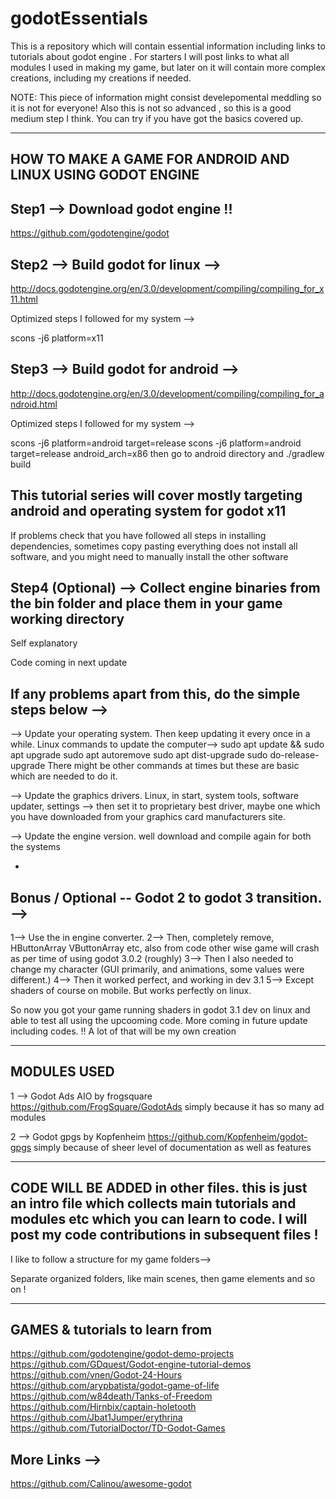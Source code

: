 # godotEssentials
This is a repository which will contain essential information including links to tutorials about godot engine . For starters I will post links to what all modules I used in making my game, but later on it will contain more complex creations, including my creations if needed.

NOTE: This piece of information might consist develepomental meddling so it is not for everyone! Also this is not so advanced , so this is a good medium step I think. You can try if you have got the basics covered up.


------------------------------------------------------------------------
HOW TO MAKE A GAME FOR ANDROID AND LINUX USING GODOT ENGINE 
------------------------------------------------------------------

Step1 --> Download godot engine !!
-
https://github.com/godotengine/godot


Step2 --> Build godot for linux -->
-
http://docs.godotengine.org/en/3.0/development/compiling/compiling_for_x11.html

Optimized steps I followed for my system -->

scons -j6 platform=x11

Step3 --> Build godot for android -->
-

http://docs.godotengine.org/en/3.0/development/compiling/compiling_for_android.html

Optimized steps I followed for my system -->

scons -j6 platform=android target=release
scons -j6 platform=android target=release android_arch=x86
then go to android directory and ./gradlew build


This tutorial series will cover mostly targeting android and operating system for godot x11
----

If problems check that you have followed all steps in installing dependencies, sometimes copy pasting everything does not install all software, and you might need to manually install the other software

Step4 (Optional) --> Collect engine binaries from the bin folder and place them in your game working directory
-
Self explanatory

Code coming in next update


If any problems apart from this, do the simple steps below -->
-
--> Update your operating system. Then keep updating it every once in a while.
Linux commands to update the computer-->
sudo apt update && sudo apt upgrade
sudo apt autoremove
sudo apt dist-upgrade
sudo do-release-upgrade
There might be other commands at times but these are basic which are needed to do it.

--> Update the graphics drivers.
Linux, in start, system tools, software updater, settings -->
then set it to proprietary best driver, maybe one which you have downloaded from your graphics card manufacturers site.


--> Update the engine version.
well download and compile again for both the systems


-
Bonus / Optional -- Godot 2 to godot 3 transition. -->
-

1--> Use the in engine converter.
2--> Then, completely remove, HButtonArray VButtonArray etc, also from code other wise game will crash as per time of using godot 3.0.2 (roughly)
3--> Then I also needed to change my character (GUI primarily, and animations, some values were different.)
4--> Then it worked perfect, and working in dev 3.1 
5--> Except shaders of course on mobile. But works perfectly on linux.

So now you got your game running shaders in godot 3.1 dev on linux and able to test all using the upcooming code. More coming in future update including codes. !!
A lot of that will be my own creation

----------------------------
MODULES USED
--------------------------

1 --> Godot Ads AIO by frogsquare https://github.com/FrogSquare/GodotAds simply because it has so many ad modules

2 --> Godot gpgs by Kopfenheim https://github.com/Kopfenheim/godot-gpgs simply because of sheer level of documentation as well as features




---

CODE WILL BE ADDED in other files. this is just an intro file which collects main tutorials and modules etc which you can learn to code. I will post my code contributions in subsequent files !
---


I like to follow a structure for my game folders-->

Separate organized folders, like main scenes, then game elements and so on !




--------------------------
GAMES & tutorials to learn from 
------------------
https://github.com/godotengine/godot-demo-projects
https://github.com/GDquest/Godot-engine-tutorial-demos
https://github.com/vnen/Godot-24-Hours
https://github.com/arypbatista/godot-game-of-life
https://github.com/w84death/Tanks-of-Freedom
https://github.com/Hirnbix/captain-holetooth
https://github.com/Jbat1Jumper/erythrina
https://github.com/TutorialDoctor/TD-Godot-Games


More Links -->
--
https://github.com/Calinou/awesome-godot



